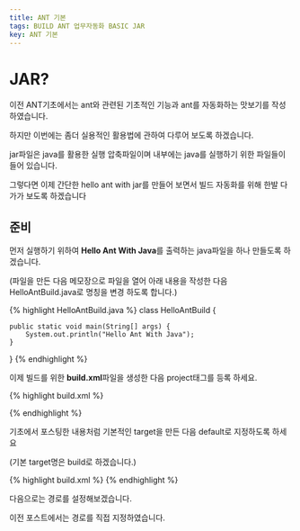 ```yaml
---
title: ANT 기본
tags: BUILD ANT 업무자동화 BASIC JAR
key: ANT 기본
---
```


# JAR?

이전 ANT기초에서는 ant와 관련된 기초적인 기능과 ant를 자동화하는 맛보기를 작성하였습니다.

하지만 이번에는 좀더 실용적인 활용법에 관하여 다루어 보도록 하겠습니다.

jar파일은 java를 활용한 실행 압축파일이며 내부에는 java를 실행하기 위한 파일들이 들어 있습니다.

그렇다면 이제 간단한 hello ant with jar를 만들어 보면서 빌드 자동화를 위해 한발 다가가 보도록 하겠습니다

## 준비

먼저 실행하기 위하여 **Hello Ant With Java**를 출력하는 java파일을 하나 만들도록 하겠습니다.

(파일을 만든 다음 메모장으로 파일을 열어 아래 내용을 작성한 다음 HelloAntBuild.java로 명칭을 변경 하도록 합니다.)

{% highlight HelloAntBuild.java %}
class HelloAntBuild {

    public static void main(String[] args) {
        System.out.println("Hello Ant With Java");
    }
}
{% endhighlight %}

이제 빌드를 위한 **build.xml**파일을 생성한 다음 project태그를 등록 하세요.

{% highlight build.xml %}
<project>

</project>
{% endhighlight %}

기초에서 포스팅한 내용처럼 기본적인 target을 만든 다음 default로 지정하도록 하세요

(기본 target명은 build로 하겠습니다.)

{% highlight build.xml %}
<project default="build">
    <target name="build">
    </target>
</project>
{% endhighlight %}

다음으로는 경로를 설정해보겠습니다.

이전 포스트에서는 경로를 직접 지정하였습니다.


